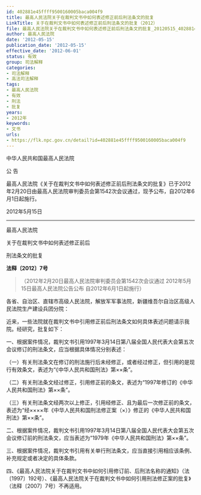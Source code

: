 ```yaml
---
id: 402881e45ffff9500160005baca004f9
title: 最高人民法院关于在裁判文书中如何表述修正前后刑法条文的批复
LinkTitle: 关于在裁判文书中如何表述修正前后刑法条文的批复（2012）
file: 最高人民法院关于在裁判文书中如何表述修正前后刑法条文的批复_20120515_402881e45ffff9500160005baca004f9.docx
author: 最高人民法院
date: '2012-05-15'
publication_date: '2012-05-15'
effective_date: '2012-06-01'
status: 有效
group: 司法解释
categories:
- 司法解释
- 高法司法解释
tags:
- 最高人民法院
- 有效
- 刑法
- 批复
years:
- 2012年
keywords:
- 文书
urls:
- https://flk.npc.gov.cn/detail?id=402881e45ffff9500160005baca004f9
---
```


中华人民共和国最高人民法院

公 告

最高人民法院《关于在裁判文书中如何表述修正前后刑法条文的批复》已于2012年2月20日由最高人民法院审判委员会第1542次会议通过，现予公布，自2012年6月1日起施行。

2012年5月15日

---

最高人民法院

关于在裁判文书中如何表述修正前后

刑法条文的批复

**法释〔2012〕7号**

> （2012年2月20日最高人民法院审判委员会第1542次会议通过 2012年5月15日最高人民法院公告公布 自2012年6月1日起施行）

各省、自治区、直辖市高级人民法院，解放军军事法院，新疆维吾尔自治区高级人民法院生产建设兵团分院：

近来，一些法院就在裁判文书中引用修正前后刑法条文如何具体表述问题请示我院。经研究，批复如下：

一、根据案件情况，裁判文书引用1997年3月14日第八届全国人民代表大会第五次会议修订的刑法条文，应当根据具体情况分别表述：

（一）有关刑法条文在修订的刑法施行后未经修正，或者经过修正，但引用的是现行有效条文，表述为“《中华人民共和国刑法》第××条”。

（二）有关刑法条文经过修正，引用修正前的条文，表述为“1997年修订的《中华人民共和国刑法》第××条”。

（三）有关刑法条文经两次以上修正，引用经修正、且为最后一次修正前的条文，表述为“经××××年《中华人民共和国刑法修正案（×）》修正的《中华人民共和国刑法》第××条”。

二、根据案件情况，裁判文书引用1997年3月14日第八届全国人民代表大会第五次会议修订前的刑法条文，应当表述为“1979年《中华人民共和国刑法》第××条”。

三、根据案件情况，裁判文书引用有关单行刑法条文，应当直接引用相应该条例、补充规定或者决定的具体条款。

四、《最高人民法院关于在裁判文书中如何引用修订前、后刑法名称的通知》（法〔1997〕192号）、《最高人民法院关于在裁判文书中如何引用刑法修正案的批复》（法释〔2007〕7号）不再适用。
